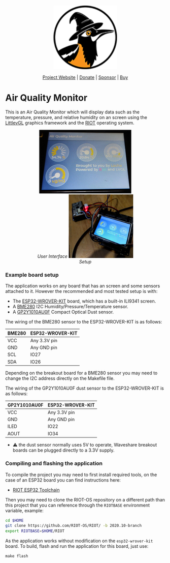 <p align="center">
  <a href="https://locha.io/">
    <img height="200px" src="./doc/logo.png">
  </a>
</p>
<p align="center">
  <a href="https://locha.io/">Project Website</a> |
  <a href="https://locha.io/donate">Donate</a> |
  <a href="https://github.com/sponsors/rdymac">Sponsor</a> |
  <a href="https://locha.io/buy">Buy</a>
</p>

Air Quality Monitor
===================

This is an Air Quality Monitor which will display data such as the temperature,
pressure, and relative humidity on an screen using the [LittlevGL] graphics
framework and the [RIOT] operating system.

<p align="center">
  <img height="200px" src="./doc/ui.jpg">
  <br>
  <i>User Interface</i>

  <img height="200px" src="./doc/setup.jpg">
  <br>
  <i>Setup</i>
</p>

[LittlevGL]: https://lvgl.io/
[RIOT]: https://riot-os.org/

### Example board setup

The application works on any board that has an screen and some sensors attached to it.
However the recommended and most tested setup is with:

- The [ESP32-WROVER-KIT] board, which has a built-in ILI9341 screen.
- A [BME280] I2C Humidity/Pressure/Temperature sensor.
- A [GP2Y1010AU0F] Compact Optical Dust sensor.

[ESP32-WROVER-KIT]: https://docs.espressif.com/projects/esp-idf/en/latest/esp32/hw-reference/esp32/get-started-wrover-kit.html
[BME280]: https://www.bosch-sensortec.com/products/environmental-sensors/humidity-sensors-bme280/
[GP2Y1010AU0F]: https://www.sparkfun.com/datasheets/Sensors/gp2y1010au_e.pdf

The wiring of the BME280 sensor to the ESP32-WROVER-KIT is as follows:

| BME280 | ESP32-WROVER-KIT |
|--------|------------------|
| VCC    | Any 3.3V pin     |
| GND    | Any GND pin      |
| SCL    | IO27             |
| SDA    | IO26             |

Depending on the breakout board for a BME280 sensor you may need to change
the I2C address directly on the Makefile file.

The wiring of the GP2Y1010AU0F dust sensor to the ESP32-WROVER-KIT is as
follows:


| GP2Y1010AU0F | ESP32-WROVER-KIT |
|--------------|------------------|
| VCC          | Any 3.3V pin     |
| GND          | Any GND pin      |
| ILED         | IO22             |
| AOUT         | IO34             |

- :warning: the dust sensor normally uses 5V to operate, Waveshare breakout
boards can be plugged directly to a 3.3V supply.

### Compiling and flashing the application

To compile the project you may need to first install required tools, on the case
of an ESP32 board you can find instructions here:

- [RIOT ESP32 Toolchain](https://doc.riot-os.org/group__cpu__esp32.html#esp32_toolchain)

Then you may need to clone the RIOT-OS repository on a different path than this
project that you can reference through the `RIOTBASE` environment variable, example:

```bash
cd $HOME
git clone https://github.com/RIOT-OS/RIOT/ -b 2020.10-branch
export RIOTBASE=$HOME/RIOT
```

As the application works without modification on the `esp32-wrover-kit` board. To
build, flash and run the application for this board, just use:

```
make flash
```
